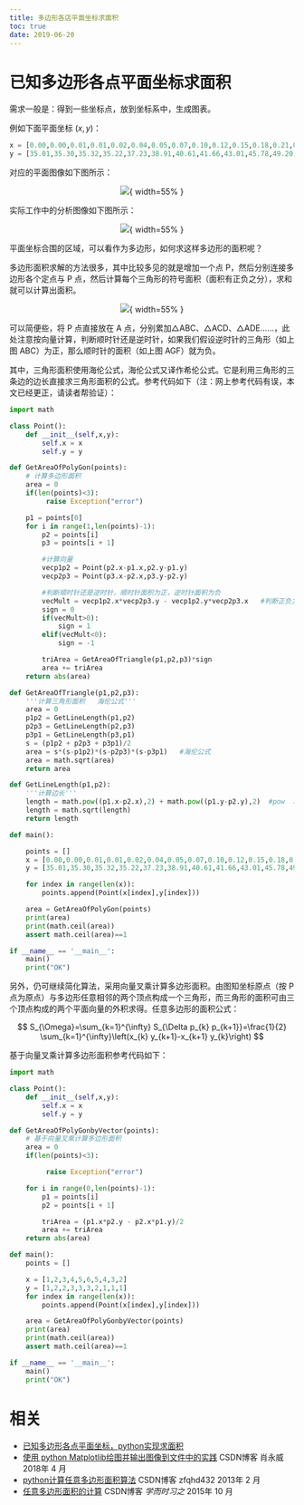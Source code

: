 ```yaml
---
title: 多边形各店平面坐标求面积
toc: true
date: 2019-06-20
---
```

# 已知多边形各点平面坐标求面积

需求一般是：得到一些坐标点，放到坐标系中，生成图表。

例如下面平面坐标 $(x,y)$：



```py
x = [0.00,0.00,0.01,0.01,0.02,0.04,0.05,0.07,0.10,0.12,0.15,0.18,0.21,0.24,0.28,0.32,0.37,0.42,0.46,0.52,0.57,0.62,0.68,0.74,0.80,0.86,0.92,0.99,1.06,1.12,1.19,1.26,1.33,1.40,1.48,1.68,1.75,1.82,1.88,1.95,2.01,2.08,2.15,2.21,2.28,2.35,2.41,2.48,2.55,2.61,2.68,2.75,2.81,2.88,2.95,3.01,3.08,3.15,3.21,3.27,3.34,3.39,3.46,3.51,3.58,3.64,3.69,3.75,3.81,3.86,3.92,3.97,4.02,4.08,4.13,4.17,4.22,4.27,4.31,4.36,4.41,4.44,4.49,4.52,4.56,4.60,4.64,4.67,4.71,4.74,4.77,4.80,4.82,4.85,4.87,4.89,4.91,4.93,4.94,4.96,4.97,4.98,4.99,4.99,4.99,4.99,4.99,4.99,4.98,4.97,4.96,4.94,4.93,4.91,4.88,4.86,4.83,4.80,4.77,4.73,4.70,4.66,4.62,4.57,4.52,4.46,4.42,4.36,4.29,4.24,4.18,4.11,4.06,3.99,3.92,3.85,3.78,3.70,3.63,3.55,3.48,3.41,3.33,3.26,3.18,3.09,3.02,2.94,2.85,2.78,2.69,2.61,2.54,2.45,2.37,2.30,2.21,2.13,2.06,1.98,1.89,1.82,1.74,1.67,1.59,1.52,1.45,1.37,1.30,1.23,1.16,1.09,1.03,0.96,0.90,0.84,0.78,0.72,0.67,0.61,0.55,0.51,0.45,0.41,0.36,0.32,0.28,0.24,0.21,0.18,0.14,0.12,0.09,0.07,0.05,0.04,0.02,0.01,0.01,0.00]
y = [35.01,35.30,35.32,35.22,37.23,38.91,40.61,41.66,43.01,45.78,49.20,51.85,53.81,56.15,58.65,57.61,55.97,54.22,52.13,50.91,51.01,51.65,52.28,53.65,54.56,54.53,54.43,53.75,52.45,51.85,51.76,51.75,51.80,52.42,52.42,52.47,52.60,52.75,52.83,52.55,52.35,52.25,52.01,51.82,51.82,51.81,51.85,51.88,51.88,51.81,51.80,51.75,51.53,51.49,51.54,51.51,51.51,51.52,51.51,51.48,51.52,51.26,51.09,51.05,50.92,50.93,50.97,50.97,50.95,51.02,50.99,51.04,51.04,50.92,50.65,50.64,50.61,50.61,50.66,50.67,50.64,50.67,50.58,50.47,50.45,50.24,50.07,50.10,50.07,50.05,50.11,50.10,50.07,49.97,49.70,49.67,49.68,49.50,49.50,49.49,49.47,49.50,49.46,49.48,49.21,48.11,47.81,47.37,47.32,46.85,45.77,44.54,43.09,41.66,40.29,38.49,36.54,33.99,31.23,28.23,25.26,23.25,24.20,26.10,29.01,31.74,33.24,33.20,32.61,30.41,27.65,26.16,25.95,25.98,27.61,29.39,31.12,31.89,31.97,30.75,29.65,28.33,27.31,27.00,27.47,28.33,29.30,30.26,30.96,30.99,30.31,29.17,28.83,28.18,28.16,28.18,28.94,29.49,30.08,30.34,30.43,30.24,29.58,29.15,29.08,29.08,29.41,29.76,30.36,30.48,30.55,30.48,30.47,30.14,29.80,29.80,30.17,30.39,30.85,31.42,31.55,31.53,31.54,31.48,31.43,31.40,31.41,31.57,32.01,32.66,33.24,33.25,33.24,33.24,32.80,32.25,32.25,32.40,32.61,33.04]
```

对应的平面图像如下图所示：

<center>

![](http://images.iterate.site/blog/image/20190614/yOjPcv8YWNTj.png?imageslim){ width=55% }


</center>

实际工作中的分析图像如下图所示：

<center>

![](http://images.iterate.site/blog/image/20190614/oghdWY5o0JKP.png?imageslim){ width=55% }

</center>

平面坐标合围的区域，可以看作为多边形，如何求这样多边形的面积呢？

多边形面积求解的方法很多，其中比较多见的就是增加一个点 P，然后分别连接多边形各个定点与 P 点，然后计算每个三角形的符号面积（面积有正负之分），求和就可以计算出面积。

<center>

![](http://images.iterate.site/blog/image/20190614/YfWXTACHyTzg.png?imageslim){ width=55% }

</center>

可以简便些，将 P 点直接放在 A 点，分别累加△ABC、△ACD、△ADE……，此处注意按向量计算，判断顺时针还是逆时针，如果我们假设逆时针的三角形（如上图 ABC）为正，那么顺时针的面积（如上图 AGF）就为负。

其中，三角形面积使用海伦公式，海伦公式又译作希伦公式。它是利用三角形的三条边的边长直接求三角形面积的公式。参考代码如下（注：网上参考代码有误，本文已经更正，请读者帮验证）：


```py
import math

class Point():
    def __init__(self,x,y):
        self.x = x
        self.y = y

def GetAreaOfPolyGon(points):
    # 计算多边形面积
    area = 0
    if(len(points)<3):        
         raise Exception("error")

    p1 = points[0]
    for i in range(1,len(points)-1):
        p2 = points[i]
        p3 = points[i + 1]

        #计算向量
        vecp1p2 = Point(p2.x-p1.x,p2.y-p1.y)
        vecp2p3 = Point(p3.x-p2.x,p3.y-p2.y)

        #判断顺时针还是逆时针，顺时针面积为正，逆时针面积为负
        vecMult = vecp1p2.x*vecp2p3.y - vecp1p2.y*vecp2p3.x   #判断正负方向比较有意思
        sign = 0
        if(vecMult>0):
            sign = 1
        elif(vecMult<0):
            sign = -1

        triArea = GetAreaOfTriangle(p1,p2,p3)*sign
        area += triArea
    return abs(area)

def GetAreaOfTriangle(p1,p2,p3):
    '''计算三角形面积   海伦公式'''
    area = 0
    p1p2 = GetLineLength(p1,p2)
    p2p3 = GetLineLength(p2,p3)
    p3p1 = GetLineLength(p3,p1)
    s = (p1p2 + p2p3 + p3p1)/2
    area = s*(s-p1p2)*(s-p2p3)*(s-p3p1)   #海伦公式
    area = math.sqrt(area)
    return area

def GetLineLength(p1,p2):
    '''计算边长'''
    length = math.pow((p1.x-p2.x),2) + math.pow((p1.y-p2.y),2)  #pow  次方
    length = math.sqrt(length)   
    return length

def main():

    points = []
    x = [0.00,0.00,0.01,0.01,0.02,0.04,0.05,0.07,0.10,0.12,0.15,0.18,0.21,0.24,0.28,0.32,0.37,0.42,0.46,0.52,0.57,0.62,0.68,0.74,0.80,0.86,0.92,0.99,1.06,1.12,1.19,1.26,1.33,1.40,1.48,1.68,1.75,1.82,1.88,1.95,2.01,2.08,2.15,2.21,2.28,2.35,2.41,2.48,2.55,2.61,2.68,2.75,2.81,2.88,2.95,3.01,3.08,3.15,3.21,3.27,3.34,3.39,3.46,3.51,3.58,3.64,3.69,3.75,3.81,3.86,3.92,3.97,4.02,4.08,4.13,4.17,4.22,4.27,4.31,4.36,4.41,4.44,4.49,4.52,4.56,4.60,4.64,4.67,4.71,4.74,4.77,4.80,4.82,4.85,4.87,4.89,4.91,4.93,4.94,4.96,4.97,4.98,4.99,4.99,4.99,4.99,4.99,4.99,4.98,4.97,4.96,4.94,4.93,4.91,4.88,4.86,4.83,4.80,4.77,4.73,4.70,4.66,4.62,4.57,4.52,4.46,4.42,4.36,4.29,4.24,4.18,4.11,4.06,3.99,3.92,3.85,3.78,3.70,3.63,3.55,3.48,3.41,3.33,3.26,3.18,3.09,3.02,2.94,2.85,2.78,2.69,2.61,2.54,2.45,2.37,2.30,2.21,2.13,2.06,1.98,1.89,1.82,1.74,1.67,1.59,1.52,1.45,1.37,1.30,1.23,1.16,1.09,1.03,0.96,0.90,0.84,0.78,0.72,0.67,0.61,0.55,0.51,0.45,0.41,0.36,0.32,0.28,0.24,0.21,0.18,0.14,0.12,0.09,0.07,0.05,0.04,0.02,0.01,0.01,0.00]
    y = [35.01,35.30,35.32,35.22,37.23,38.91,40.61,41.66,43.01,45.78,49.20,51.85,53.81,56.15,58.65,57.61,55.97,54.22,52.13,50.91,51.01,51.65,52.28,53.65,54.56,54.53,54.43,53.75,52.45,51.85,51.76,51.75,51.80,52.42,52.42,52.47,52.60,52.75,52.83,52.55,52.35,52.25,52.01,51.82,51.82,51.81,51.85,51.88,51.88,51.81,51.80,51.75,51.53,51.49,51.54,51.51,51.51,51.52,51.51,51.48,51.52,51.26,51.09,51.05,50.92,50.93,50.97,50.97,50.95,51.02,50.99,51.04,51.04,50.92,50.65,50.64,50.61,50.61,50.66,50.67,50.64,50.67,50.58,50.47,50.45,50.24,50.07,50.10,50.07,50.05,50.11,50.10,50.07,49.97,49.70,49.67,49.68,49.50,49.50,49.49,49.47,49.50,49.46,49.48,49.21,48.11,47.81,47.37,47.32,46.85,45.77,44.54,43.09,41.66,40.29,38.49,36.54,33.99,31.23,28.23,25.26,23.25,24.20,26.10,29.01,31.74,33.24,33.20,32.61,30.41,27.65,26.16,25.95,25.98,27.61,29.39,31.12,31.89,31.97,30.75,29.65,28.33,27.31,27.00,27.47,28.33,29.30,30.26,30.96,30.99,30.31,29.17,28.83,28.18,28.16,28.18,28.94,29.49,30.08,30.34,30.43,30.24,29.58,29.15,29.08,29.08,29.41,29.76,30.36,30.48,30.55,30.48,30.47,30.14,29.80,29.80,30.17,30.39,30.85,31.42,31.55,31.53,31.54,31.48,31.43,31.40,31.41,31.57,32.01,32.66,33.24,33.25,33.24,33.24,32.80,32.25,32.25,32.40,32.61,33.04]

    for index in range(len(x)):
        points.append(Point(x[index],y[index]))

    area = GetAreaOfPolyGon(points)
    print(area)
    print(math.ceil(area))
    assert math.ceil(area)==1

if __name__ == '__main__':
    main()
    print("OK")    
```

另外，仍可继续简化算法，采用向量叉乘计算多边形面积。由图知坐标原点（按 P 点为原点）与多边形任意相邻的两个顶点构成一个三角形，而三角形的面积可由三个顶点构成的两个平面向量的外积求得。任意多边形的面积公式：

$$
S_{\Omega}=\sum_{k=1}^{\infty} S_{\Delta p_{k} p_{k+1}}=\frac{1}{2} \sum_{k=1}^{\infty}\left(x_{k} y_{k+1}-x_{k+1} y_{k}\right)
$$

基于向量叉乘计算多边形面积参考代码如下：

```py
import math

class Point():
    def __init__(self,x,y):
        self.x = x
        self.y = y

def GetAreaOfPolyGonbyVector(points):
    # 基于向量叉乘计算多边形面积
    area = 0
    if(len(points)<3):

         raise Exception("error")

    for i in range(0,len(points)-1):
        p1 = points[i]
        p2 = points[i + 1]

        triArea = (p1.x*p2.y - p2.x*p1.y)/2
        area += triArea
    return abs(area)

def main():
    points = []

    x = [1,2,3,4,5,6,5,4,3,2]
    y = [1,2,2,3,3,3,2,1,1,1]
    for index in range(len(x)):
        points.append(Point(x[index],y[index]))

    area = GetAreaOfPolyGonbyVector(points)
    print(area)
    print(math.ceil(area))
    assert math.ceil(area)==1

if __name__ == '__main__':
    main()
    print("OK")
```



# 相关

- [已知多边形各点平面坐标，python实现求面积](https://blog.csdn.net/xiaoyw71/article/details/79952520)
- [使用 python Matplotlib绘图并输出图像到文件中的实践](https://blog.csdn.net/xiaoyw71/article/details/79940033) CSDN博客 肖永威 2018年 4 月
- [python计算任意多边形面积算法](https://blog.csdn.net/zfq43/article/details/8595288) CSDN博客 zfqhd432 2013年 2 月
- [任意多边形面积的计算](https://blog.csdn.net/xxdddail/article/details/48973269) CSDN博客 _学而时习之_ 2015年 10 月
